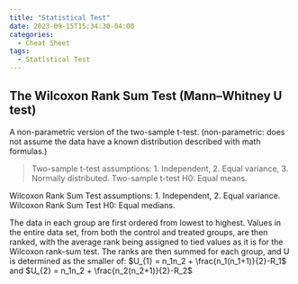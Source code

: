 ```yaml
---
title: "Statistical Test"
date: 2023-09-15T15:34:30-04:00
categories:
  - Cheat Sheet
tags:
  - Statistical Test
---
```


## The Wilcoxon Rank Sum Test (Mann–Whitney U test)

 A non-parametric version of the two-sample t-test. (non-parametric: does not assume the data have a known distribution described with math formulas.)
 
> Two-sample t-test assumptions: 1. Independent, 2. Equal variance, 3. Normally distributed. Two-sample t-test H0: Equal means.

Wilcoxon Rank Sum Test assumptions: 1. Independent, 2. Equal variance. Wilcoxon Rank Sum Test H0: Equal medians.

The data in each group are first ordered from lowest to highest. Values in the entire data set, from both the control and treated groups, are then ranked, with the average rank being assigned to tied values as it is for the Wilcoxon rank-sum test. The ranks are then summed for each group, and U is determined as the smaller of:
$U_{1} = n_1n_2 + \frac{n_1(n_1+1)}{2}-R_1$ and
$U_{2} = n_1n_2 + \frac{n_2(n_2+1)}{2}-R_2$
